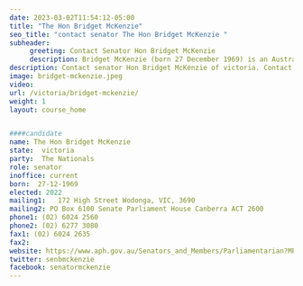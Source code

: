 ```yaml
---
date: 2023-03-02T11:54:12-05:00
title: "The Hon Bridget McKenzie"
seo_title: "contact senator The Hon Bridget McKenzie "
subheader:
     greeting: Contact Senator Hon Bridget McKenzie
     description: Bridget McKenzie (born 27 December 1969) is an Australian politician. She is a member of the National Party and has been a Senator for Victoria since 2011. She has held ministerial office in the Turnbull and Morrison governments, also serving as the party's Senate leader since 2019.
description: Contact senator Hon Bridget McKenzie of victoria. Contact information for Hon Bridget McKenzie includes email address, phone number, and mailing address.
image: bridget-mckenzie.jpeg
video:
url: /victoria/bridget-mckenzie/
weight: 1
layout: course_home


####candidate
name: The Hon Bridget McKenzie
state:	victoria
party:	The Nationals
role: senator
inoffice: current
born:  27-12-1969
elected: 2022
mailing1:	172 High Street Wodonga, VIC, 3690
mailing2: PO Box 6100 Senate Parliament House Canberra ACT 2600
phone1:	(02) 6024 2560
phone2: (02) 6277 3080
fax1: (02) 6024 2635
fax2:
website: https://www.aph.gov.au/Senators_and_Members/Parliamentarian?MPID=207825
twitter: senbmckenzie
facebook: senatormckenzie
---
```

